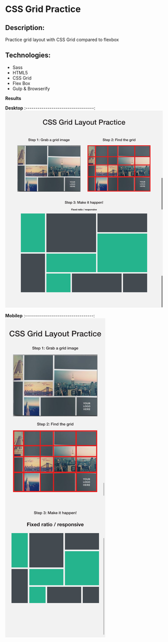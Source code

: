 # CSS Grid Practice

## Description:
Practice grid layout with CSS Grid compared to flexbox

## Technologies:
- Sass
- HTML5
- CSS Grid
- Flex Box
- Gulp & Browserify

**Results**

**Desktop**
:----------------------------------:
![](/app/assets/img/desktop-results.png)


**Mobilep**
:----------------------------------:
![](/app/assets/img/mobile-results.png)